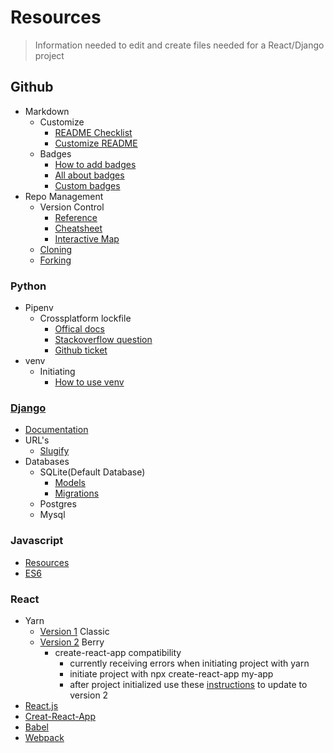 Resources
==================
> Information needed to edit and create files needed for a React/Django project

Github
---
  - Markdown
    - Customize
      - [README Checklist](https://github.com/noffle/art-of-readme)
      - [Customize README](https://sourceforge.net/p/thinwhiteline/wiki/markdown_syntax/)
    - Badges
      - [How to add badges](https://www.codeblocq.com/2016/04/Add-a-build-passing-badge-to-your-github-repository/)
      - [All about badges](https://medium.com/better-programming/add-badges-to-a-github-repository-716d2988dc6a)
      - [Custom badges](https://shields.io/)
  - Repo Management
    - Version Control
      - [Reference](https://git-scm.com/docs)
      - [Cheatsheet](https://training.github.com/)
      - [Interactive Map](https://ndpsoftware.com/git-cheatsheet.html#loc=;)
    - [Cloning](https://git-scm.com/docs/git-clone)
    - [Forking](https://docs.github.com/en/github/getting-started-with-github/fork-a-repo) 
### Python
   - Pipenv
     - Crossplatform lockfile
       - [Offical docs](https://pipenv.pypa.io/en/latest/advanced/)    
       - [Stackoverflow question](https://stackoverflow.com/questions/57315096/pipenv-dependencies-of-platform-specific-packages-are-installed-unconditionally)
       - [Github ticket](https://github.com/pypa/pipenv/issues/1575)
   - venv
     - Initiating
       - [How to use venv](https://sourabhbajaj.com/mac-setup/Python/virtualenv.html)
### [Django](https://www.djangoproject.com/start/overview/)
  - [Documentation](https://docs.djangoproject.com/en/3.1/)
  - URL's
    - [Slugify](https://docs.djangoproject.com/en/3.1/ref/utils/#module-django.utils.text)
  - Databases
    - SQLite(Default Database)
      - [Models](https://docs.djangoproject.com/en/3.1/topics/db/models/)
      - [Migrations](https://docs.djangoproject.com/en/3.1/topics/migrations/)
    - Postgres
    - Mysql
### Javascript
  - [Resources](https://developer.mozilla.org/en-US/docs/Web/JavaScript)
  - [ES6](http://es6-features.org/#Constants)
### React
  - Yarn
    - [Version 1](https://classic.yarnpkg.com/en/docs/usage) Classic
    - [Version 2](https://yarnpkg.com/) Berry
      - create-react-app compatibility
        - currently receiving errors when initiating project with yarn
        - initiate project with npx create-react-app my-app
        - after project initialized use these [instructions](https://yarnpkg.com/getting-started/migration) to update to version 2
  - [React.js](https://reactjs.org/)
  - [Creat-React-App](https://create-react-app.dev/docs/getting-started/)   
  - [Babel](https://babeljs.io/docs/en/)
  - [Webpack](https://webpack.js.org/concepts/)

